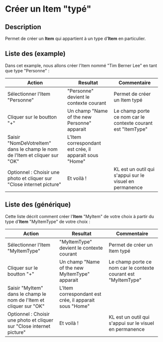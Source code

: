 Créer un Item "typé"
==

Description
-
Permet de créer un __Item__ qui appartient à un type d'__Item__ en particulier.

Liste des  (example)
-
Dans cet example, nous allons créer l'Item nommé "Tim Berner Lee" en tant que type "Personne" :

<table>
    <thead>
        <tr>
            <th>Action</th>
            <th>Resultat</th>
            <th>Commentaire</th>
        </tr>
    </thead>
    <tbody>
        <tr>
            <td>Sélectionner l'Item "Personne"</td>
            <td>"Personne" devient le contexte courant</td>
            <td>Permet de créer un Item typé</td>
        </tr>
        <tr>
            <td>Cliquer sur le boutton "+"</td>
            <td>Un champ "Name of the new Personne" apparait</td>
            <td>Le champ porte ce nom car le contexte courant est "ItemType"</td>
        </tr>
        <tr>
            <td>Saisir "NomDeVotreItem" dans le champ le nom de l'Item et cliquer sur "OK"</td>
            <td>L'Item correspondant est crée, il apparait sous "Home"</td>
            <td></td>
        </tr>
       <tr>
            <td>Optionnel : Choisir une photo et cliquer sur "Close internet picture"</td>
            <td>Et voilà !</td>
            <td>KL est un outil qui s'appui sur le visuel en permanence</td>
        </tr>
    </tbody>
</table>


Liste des  (générique)
-

Cette liste décrit comment créer l'__Item__ "MyItem" de votre choix à partir du type d'__Item__ "MyItemType" de votre choix :

<table>
    <thead>
        <tr>
            <th>Action</th>
            <th>Resultat</th>
            <th>Commentaire</th>
        </tr>
    </thead>
    <tbody>
        <tr>
            <td>Sélectionner l'Item "MyItemType"</td>
            <td>"MyItemType" devient le contexte courant</td>
            <td>Permet de créer un Item typé</td>
        </tr>
        <tr>
            <td>Cliquer sur le boutton "+"</td>
            <td>Un champ "Name of the new MyItemType" apparait</td>
            <td>Le champ porte ce nom car le contexte courant est "MyItemType"</td>
        </tr>
        <tr>
            <td>Saisir "MyItem" dans le champ le nom de l'Item et cliquer sur "OK"</td>
            <td>L'Item correspondant est crée, il apparait sous "Home"</td>
            <td></td>
        </tr>
       <tr>
            <td>Optionnel : Choisir une photo et cliquer sur "Close internet picture"</td>
            <td>Et voilà !</td>
            <td>KL est un outil qui s'appui sur le visuel en permanence</td>
        </tr>
    </tbody>
</table>
